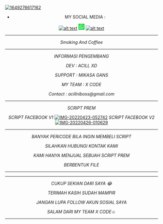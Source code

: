 <a href="https://ibb.co/C1GLBt6"><img src="https://i.ibb.co/8KZkMBb/1649276617162.jpg" alt="1649276617162" border="0"></a>
<center>


* MY SOCIAL MEDIA :

<a href="https://Instagram.com/Acill_gaming12"><img src="https://disk.mediaindonesia.com/thumbs/1800x1200/news/2020/03/1e2c29c543e1c21f54846e7f3eae7c7e.jpg" alt="alt text" width="20" height="20"></a> 
<a href="https://wa.me/+6283115893229?text=Asalamualaikum+bang"><img src="https://github.com/Yayan-XD/Yayan-XD/blob/master/img/whatsapp.png" alt="alt text" width="20" height="20"></a>
<a href="https://www.facebook.com/Acillxcode12"><img src="https://upload.wikimedia.org/wikipedia/commons/5/51/Facebook_f_logo_%282019%29.svg" alt="alt text" width="20" height="20"></a> 
___
_Smoking And Coffiee_
___


_INFORMASI PENGEMBANG_

_DEV : ACILL XD_

_SUPPORT : MIKASA GANS_

_MY TEAM : X CODE_

_Contact : acillniboss@gmail.com_

___


_SCRIPT PREM_

_SCRIPT FACEBOOK V1_
<a href="https://ibb.co/KVdzdcp"><img src="https://i.ibb.co/WBZpZN4/IMG-20220423-052742.jpg" alt="IMG-20220423-052742" border="0"></a>
_SCRIPT FACEBOOK V2_
<a href="https://ibb.co/SPjxb1g"><img src="https://i.ibb.co/bP03TyV/IMG-20220426-010629.jpg" alt="IMG-20220426-010629" border="0"></a>
___
_BANYAK PERICODE BILA INGIN MEMBELI SCRIPT_

_SILAHKAN HUBUNGI KONTAK KAMI_ 

_KAMI HANYA MENJUAL SEBUAH SCRIPT PREM_

_BERBENTUK FILE_

___

___

_CUKUP SEKIAN DARI SAYA 😂_

_TERIMAH KASIH SUDAH MAMPIR_

_JANGAN LUPA FOLLOW AKUN SOSIAL SAYA_

_SALAM DARI MY TEAM X CODE☺️_

___

